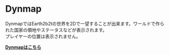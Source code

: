 # Dynmap
DynmapではEarth2b2tの世界を2Dで一望することが出来ます。ワールドで作られた国家の領地やステータスなどが表示されます。  
プレイヤーの位置は表示されません。

[**Dynmapはこちら**](https://map.2b2t.earth/)
